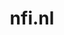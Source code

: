 ---
layout: post
title:  "nfi.nl"
internal_url:  "/dutchgov/nfi.nl.html"
subdomains_count: 13
all_subdomains_count: 17
urls_count: 12
ssl_rank: 0
http_rank: 54.166666666667
url_link: /data/nfi.nl/urls.txt
all_subdomains_link: /data/nfi.nl/all_subdomains.txt
subdomains_link: /data/nfi.nl/subdomains.txt
categories: dutchgov
---